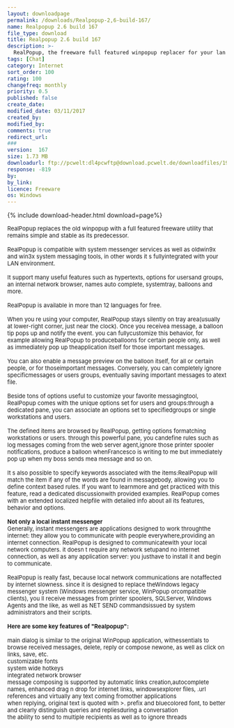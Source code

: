 ```yaml
---
layout: downloadpage
permalink: /downloads/Realpopup-2,6-build-167/
name: Realpopup 2.6 build 167
file_type: download
title: Realpopup 2.6 build 167
description: >-
  RealPopup, the freeware full featured winpopup replacer for your lan!
tags: [Chat]
category: Internet
sort_order: 100
rating: 100
changefreq: monthly
priority: 0.5
published: false
create_date: 
modified_date: 03/11/2017
created_by: 
modified_by: 
comments: true
redirect_url: 
### 
version:  167
size: 1.73 MB
downloadurl: ftp://pcwelt:dl4pcwftp@download.pcwelt.de/downloadfiles/19000/19600/19601/realp26_167.zip
response: -819
by: 
by_link: 
licence: Freeware
os: Windows
---
```


{% include download-header.html download=page%}

<p style="fix-download-text !important">
<p><font size="2"><p>RealPopup replaces the old winpopup with a full featured freeware utility that remains simple and stable as its predecessor. <br />
<br />
RealPopup is compatible with system messenger services as well as oldwin9x and win3x system messaging tools, in other words it s fullyintegrated with your LAN environment. <br />
<br />
It support many useful features such as hypertexts, options for usersand groups, an internal network browser, names auto complete, systemtray, balloons and more. <br />
<br />
RealPopup is available in more than 12 languages for free.<br />
<br />
When you re using your computer, RealPopup stays silently on tray area(usually at lower-right corner, just near the clock). Once you receivea message, a balloon tip pops up and notify the event. you can fullycustomize this behavior, for example allowing RealPopup to produceballoons for certain people only, as well as immediately pop up theapplication itself for those important messages. <br />
<br />
You can also enable a message preview on the balloon itself, for all or certain people, or for thoseimportant messages. Conversely, you can completely ignore specificmessages or users groups, eventually saving important messages to atext file.<br />
<br />
Beside tons of options useful to customize your favorite messagingtool, RealPopup comes with the unique options set for users and groups:through a dedicated pane, you can associate an options set to specifiedgroups or single workstations and users. <br />
<br />
The defined items are browsed by RealPopup, getting options formatching workstations or users. through this powerful pane, you candefine rules such as log messages coming from the web server agent,ignore those printer spooler notifications, produce a balloon whenFrancesco is writing to me but immediately pop up when my boss sends mea message and so on. <br />
<br />
It s also possible to specify keywords associated with the items:RealPopup will match the item if any of the words are found in messagebody, allowing you to define context based rules. If you want to learnmore and get practiced with this feature, read a dedicated discussionwith provided examples. RealPopup comes with an extended localized helpfile with detailed info about all its features, behavior and options.<br />
<br />
<strong>Not only a local instant messenger</strong><br />
Generally, instant messengers are applications designed to work throughthe internet: they allow you to communicate with people everywhere,providing an internet connection. RealPopup is designed to communicatewith your local network computers. it doesn t require any network setupand no internet connection, as well as any application server: you justhave to install it and begin to communicate. <br />
<br />
RealPopup is really fast, because local network communications are notaffected by internet slowness. since it is designed to replace theWindows legacy messenger system (Windows messenger service, WinPopup orcompatible clients), you ll receive messages from printer spoolers, SQLServer, Windows Agents and the like, as well as NET SEND commandsissued by system administrators and their scripts.<br />
<br />
<span><strong>Here are some key features of "Realpopup":</strong></span><br />
<br />
main dialog is similar to the original WinPopup application, withessentials to browse received messages, delete, reply or compose newone, as well as click on links, save, etc. <br />
customizable fonts<br />
system wide hotkeys<br />
integrated network browser<br />
message composing is supported by automatic links creation,autocomplete names, enhanced drag n drop for internet links, windowsexplorer files, .url references and virtually any text coming fromother applications<br />
when replying, original text is quoted with &gt;. prefix and bluecolored font, to better and clearly distinguish queries and repliesduring a conversation<br />
the ability to send to multiple recipients as well as to ignore threads</p></p></p>
